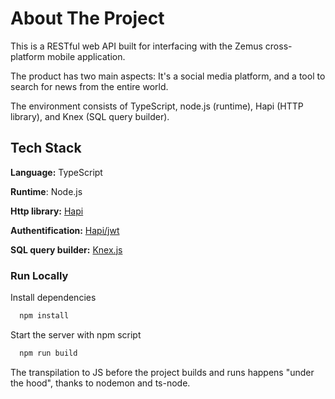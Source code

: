 
#  About The Project

This is a RESTful web API built for interfacing with the Zemus cross-platform mobile application. 

The product has two main aspects: It's a social media platform, and a tool to search for news from the entire world. 


The environment consists of TypeScript, node.js (runtime), Hapi (HTTP library), and Knex (SQL query builder). 

## Tech Stack

**Language:** TypeScript

**Runtime**: Node.js

**Http library:** [Hapi](https://hapi.dev)

**Authentification:** [Hapi/jwt]('https://hapi.dev/module/jwt/)

**SQL query builder:** [Knex.js](https://knexjs.org/)




### Run Locally



Install dependencies

```bash
  npm install
```

Start the server with npm script

```bash
  npm run build
```

The transpilation to JS before the project builds and runs happens "under the hood", thanks to nodemon and ts-node. 
